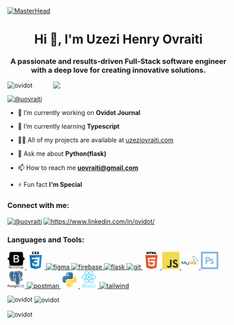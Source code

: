 [![MasterHead](https://cdn.dribbble.com/users/3613044/screenshots/19211886/media/07d929b61e4cbfd35f0b49cbab8aae0d.png?compress=1&resize=750x300&vertical=top)]()
<h1 align="center">Hi 👋, I'm Uzezi Henry Ovraiti</h1>
<h3 align="center">A passionate and results-driven Full-Stack software engineer with a deep love for creating innovative solutions.</h3>
<img align="right" alt"Coding" width="400" src="https://cdn.dribbble.com/users/2008861/screenshots/15526868/media/75d00bc49c493701ec1a0cd51da86a8e.gif"

<p align="left"> <img src="https://komarev.com/ghpvc/?username=ovidot&label=Profile%20views&color=0e75b6&style=flat" alt="ovidot" /> </p>

<p align="left"> <a href="https://twitter.com/@uovraiti" target="blank"><img src="https://img.shields.io/twitter/follow/@uovraiti?logo=twitter&style=for-the-badge" alt="@uovraiti" /></a> </p>

- 🔭 I’m currently working on **Ovidot Journal**

- 🌱 I’m currently learning **Typescript**

- 👨‍💻 All of my projects are available at [uzeziovraiti.com](https://ovidot.netlify.app/)

- 💬 Ask me about **Python(flask)**

- 📫 How to reach me **uovraiti@gmail.com**

- ⚡ Fun fact **I'm Special**

<h3 align="left">Connect with me:</h3>
<p align="left">
<a href="https://twitter.com/@uovraiti" target="blank"><img align="center" src="https://raw.githubusercontent.com/rahuldkjain/github-profile-readme-generator/master/src/images/icons/Social/twitter.svg" alt="@uovraiti" height="30" width="40" /></a>
<a href="https://linkedin.com/in/https://www.linkedin.com/in/ovidot/" target="blank"><img align="center" src="https://raw.githubusercontent.com/rahuldkjain/github-profile-readme-generator/master/src/images/icons/Social/linked-in-alt.svg" alt="https://www.linkedin.com/in/ovidot/" height="30" width="40" /></a>
</p>

<h3 align="left">Languages and Tools:</h3>
<p align="left"> <a href="https://getbootstrap.com" target="_blank" rel="noreferrer"> <img src="https://raw.githubusercontent.com/devicons/devicon/master/icons/bootstrap/bootstrap-plain-wordmark.svg" alt="bootstrap" width="40" height="40"/> </a> <a href="https://www.w3schools.com/css/" target="_blank" rel="noreferrer"> <img src="https://raw.githubusercontent.com/devicons/devicon/master/icons/css3/css3-original-wordmark.svg" alt="css3" width="40" height="40"/> </a> <a href="https://www.figma.com/" target="_blank" rel="noreferrer"> <img src="https://www.vectorlogo.zone/logos/figma/figma-icon.svg" alt="figma" width="40" height="40"/> </a> <a href="https://firebase.google.com/" target="_blank" rel="noreferrer"> <img src="https://www.vectorlogo.zone/logos/firebase/firebase-icon.svg" alt="firebase" width="40" height="40"/> </a> <a href="https://flask.palletsprojects.com/" target="_blank" rel="noreferrer"> <img src="https://www.vectorlogo.zone/logos/pocoo_flask/pocoo_flask-icon.svg" alt="flask" width="40" height="40"/> </a> <a href="https://git-scm.com/" target="_blank" rel="noreferrer"> <img src="https://www.vectorlogo.zone/logos/git-scm/git-scm-icon.svg" alt="git" width="40" height="40"/> </a> <a href="https://www.w3.org/html/" target="_blank" rel="noreferrer"> <img src="https://raw.githubusercontent.com/devicons/devicon/master/icons/html5/html5-original-wordmark.svg" alt="html5" width="40" height="40"/> </a> <a href="https://developer.mozilla.org/en-US/docs/Web/JavaScript" target="_blank" rel="noreferrer"> <img src="https://raw.githubusercontent.com/devicons/devicon/master/icons/javascript/javascript-original.svg" alt="javascript" width="40" height="40"/> </a> <a href="https://www.mysql.com/" target="_blank" rel="noreferrer"> <img src="https://raw.githubusercontent.com/devicons/devicon/master/icons/mysql/mysql-original-wordmark.svg" alt="mysql" width="40" height="40"/> </a> <a href="https://www.photoshop.com/en" target="_blank" rel="noreferrer"> <img src="https://raw.githubusercontent.com/devicons/devicon/master/icons/photoshop/photoshop-line.svg" alt="photoshop" width="40" height="40"/> </a> <a href="https://www.postgresql.org" target="_blank" rel="noreferrer"> <img src="https://raw.githubusercontent.com/devicons/devicon/master/icons/postgresql/postgresql-original-wordmark.svg" alt="postgresql" width="40" height="40"/> </a> <a href="https://postman.com" target="_blank" rel="noreferrer"> <img src="https://www.vectorlogo.zone/logos/getpostman/getpostman-icon.svg" alt="postman" width="40" height="40"/> </a> <a href="https://www.python.org" target="_blank" rel="noreferrer"> <img src="https://raw.githubusercontent.com/devicons/devicon/master/icons/python/python-original.svg" alt="python" width="40" height="40"/> </a> <a href="https://reactjs.org/" target="_blank" rel="noreferrer"> <img src="https://raw.githubusercontent.com/devicons/devicon/master/icons/react/react-original-wordmark.svg" alt="react" width="40" height="40"/> </a> <a href="https://tailwindcss.com/" target="_blank" rel="noreferrer"> <img src="https://www.vectorlogo.zone/logos/tailwindcss/tailwindcss-icon.svg" alt="tailwind" width="40" height="40"/> </a> </p>

<p><img align="left" src="https://github-readme-stats.vercel.app/api/top-langs?username=ovidot&show_icons=true&locale=en&layout=compact" alt="ovidot" /></p>

<p>&nbsp;<img align="center" src="https://github-readme-stats.vercel.app/api?username=ovidot&show_icons=true&locale=en" alt="ovidot" /></p>

<p><img align="center" src="https://github-readme-streak-stats.herokuapp.com/?user=ovidot&" alt="ovidot" /></p>
